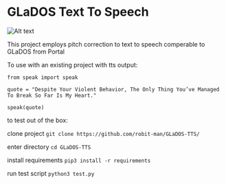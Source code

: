 # GLaDOS Text To Speech
![Alt text](https://upload.wikimedia.org/wikipedia/en/b/bf/Glados.png "GLaDOS")

This project employs pitch correction to text to speech comperable to GLaDOS from Portal

To use with an existing project with tts output:

`from speak import speak`

`quote = "Despite Your Violent Behavior, The Only Thing You’ve Managed To Break So Far Is My Heart."`

`speak(quote)`


to test out of the box:

clone project
`git clone https://github.com/robit-man/GLaDOS-TTS/`

enter directory
`cd GLaDOS-TTS`

install requirements
`pip3 install -r requirements`

run test script
`python3 test.py`

